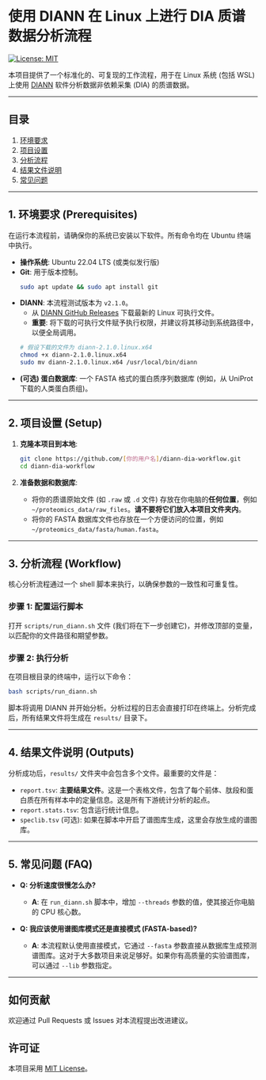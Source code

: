 # 使用 DIANN 在 Linux 上进行 DIA 质谱数据分析流程
[![License: MIT](https://img.shields.io/badge/License-MIT-yellow.svg)](https://opensource.org/licenses/MIT)

本项目提供了一个标准化的、可复现的工作流程，用于在 Linux 系统 (包括 WSL) 上使用 [DIANN](https://github.com/vdemichev/DiaNN) 软件分析数据非依赖采集 (DIA) 的质谱数据。

---

## 目录
1. [环境要求](#1-环境要求-prerequisites)
2. [项目设置](#2-项目设置-setup)
3. [分析流程](#3-分析流程-workflow)
4. [结果文件说明](#4-结果文件说明-outputs)
5. [常见问题](#5-常见问题-faq)

---

## 1. 环境要求 (Prerequisites)

在运行本流程前，请确保你的系统已安装以下软件。所有命令均在 Ubuntu 终端中执行。

*   **操作系统**: Ubuntu 22.04 LTS (或类似发行版)
*   **Git**: 用于版本控制。
    ```bash
    sudo apt update && sudo apt install git
    ```
*   **DIANN**: 本流程测试版本为 `v2.1.0`。
    *   从 [DIANN GitHub Releases](https://github.com/vdemichev/DiaNN/releases) 下载最新的 Linux 可执行文件。
    *   **重要**: 将下载的可执行文件赋予执行权限，并建议将其移动到系统路径中，以便全局调用。
      ```bash
      # 假设下载的文件为 diann-2.1.0.linux.x64
      chmod +x diann-2.1.0.linux.x64
      sudo mv diann-2.1.0.linux.x64 /usr/local/bin/diann
      ```
*   **(可选) 蛋白数据库**: 一个 FASTA 格式的蛋白质序列数据库 (例如，从 UniProt 下载的人类蛋白质组)。

---

## 2. 项目设置 (Setup)

1.  **克隆本项目到本地**:
    ```bash
    git clone https://github.com/[你的用户名]/diann-dia-workflow.git
    cd diann-dia-workflow
    ```

2.  **准备数据和数据库**:
    *   将你的质谱原始文件 (如 `.raw` 或 `.d` 文件) 存放在你电脑的**任何位置**，例如 `~/proteomics_data/raw_files`。**请不要将它们放入本项目文件夹内**。
    *   将你的 FASTA 数据库文件也存放在一个方便访问的位置，例如 `~/proteomics_data/fasta/human.fasta`。

---

## 3. 分析流程 (Workflow)

核心分析流程通过一个 shell 脚本来执行，以确保参数的一致性和可重复性。

### 步骤 1: 配置运行脚本

打开 `scripts/run_diann.sh` 文件 (我们将在下一步创建它)，并修改顶部的变量，以匹配你的文件路径和期望参数。

### 步骤 2: 执行分析

在项目根目录的终端中，运行以下命令：
```bash
bash scripts/run_diann.sh
```
脚本将调用 DIANN 并开始分析。分析过程的日志会直接打印在终端上。分析完成后，所有结果文件将生成在 `results/` 目录下。

---

## 4. 结果文件说明 (Outputs)

分析成功后，`results/` 文件夹中会包含多个文件。最重要的文件是：

*   `report.tsv`: **主要结果文件**。这是一个表格文件，包含了每个前体、肽段和蛋白质在所有样本中的定量信息。这是所有下游统计分析的起点。
*   `report.stats.tsv`: 包含运行统计信息。
*   `speclib.tsv` (可选): 如果在脚本中开启了谱图库生成，这里会存放生成的谱图库。

---

## 5. 常见问题 (FAQ)

*   **Q: 分析速度很慢怎么办?**
    *   **A**: 在 `run_diann.sh` 脚本中，增加 `--threads` 参数的值，使其接近你电脑的 CPU 核心数。

*   **Q: 我应该使用谱图库模式还是直接模式 (FASTA-based)?**
    *   **A**: 本流程默认使用直接模式，它通过 `--fasta` 参数直接从数据库生成预测谱图库。这对于大多数项目来说足够好。如果你有高质量的实验谱图库，可以通过 `--lib` 参数指定。

---

## 如何贡献
欢迎通过 Pull Requests 或 Issues 对本流程提出改进建议。

## 许可证
本项目采用 [MIT License](LICENSE)。
